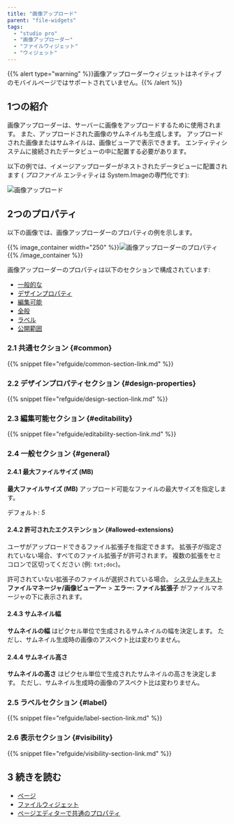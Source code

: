 ```yaml
---
title: "画像アップロード"
parent: "file-widgets"
tags:
  - "studio pro"
  - "画像アップローダー"
  - "ファイルウィジェット"
  - "ウィジェット"
---
```


{{% alert type="warning" %}}画像アップローダーウィジェットはネイティブのモバイルページではサポートされていません。{{% /alert %}}

## 1つの紹介

画像アップローダーは、サーバーに画像をアップロードするために使用されます。 また、アップロードされた画像のサムネイルも生成します。 アップロードされた画像またはサムネイルは、画像ビューアで表示できます。 エンティティシステムに接続されたデータビューの中に配置する必要があります。

以下の例では、イメージアップローダーがネストされたデータビューに配置されます ( *プロファイル* エンティティは System.Imageの専門化です):

![画像アップロード](attachments/file-widgets/image-uploader.png)

## 2つのプロパティ

以下の画像では、画像アップローダーのプロパティの例を示します。

{{% image_container width="250" %}}![画像アップローダーのプロパティ](attachments/file-widgets/image-uploader-properties.png)
{{% /image_container %}}

画像アップローダーのプロパティは以下のセクションで構成されています:

* [一般的な](#common)
* [デザインプロパティ](#design-properties)
* [編集可能](#editability)
* [全般](#general)
* [ラベル](#label)
* [公開範囲](#visibility)

### 2.1 共通セクション {#common}

{{% snippet file="refguide/common-section-link.md" %}}

### 2.2 デザインプロパティセクション {#design-properties}

{{% snippet file="refguide/design-section-link.md" %}}

### 2.3 編集可能セクション {#editability}

{{% snippet file="refguide/editability-section-link.md" %}}

### 2.4 一般セクション {#general}

#### 2.4.1 最大ファイルサイズ (MB)

**最大ファイルサイズ (MB)** アップロード可能なファイルの最大サイズを指定します。

デフォルト: *5*

#### 2.4.2 許可されたエクステンション {#allowed-extensions}

ユーザがアップロードできるファイル拡張子を指定できます。 拡張子が指定されていない場合、すべてのファイル拡張子が許可されます。 複数の拡張をセミコロンで区切ってください (例: `txt;doc`)。

許可されていない拡張子のファイルが選択されている場合。 [システムテキスト](system-texts) **ファイルマネージャ/画像ビューアー** > **エラー: ファイル拡張子** がファイルマネージャの下に表示されます。

#### 2.4.3 サムネイル幅

**サムネイルの幅** はピクセル単位で生成されるサムネイルの幅を決定します。 ただし、サムネイル生成時の画像のアスペクト比は変わりません。

#### 2.4.4 サムネイル高さ

**サムネイルの高さ** はピクセル単位で生成されたサムネイルの高さを決定します。 ただし、サムネイル生成時の画像のアスペクト比は変わりません。

### 2.5 ラベルセクション {#label}

{{% snippet file="refguide/label-section-link.md" %}}

### 2.6 表示セクション {#visibility}

{{% snippet file="refguide/visibility-section-link.md" %}}

## 3 続きを読む

* [ページ](page)
* [ファイルウィジェット](file-widgets)
* [ページエディターで共通のプロパティ](common-widget-properties)

